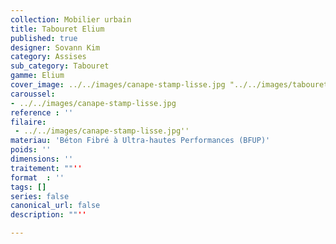 ```yaml
---
collection: Mobilier urbain
title: Tabouret Elium
published: true
designer: Sovann Kim
category: Assises
sub_category: Tabouret
gamme: Elium
cover_image: ../../images/canape-stamp-lisse.jpg "../../images/tabouret-elium.jpg"
caroussel: 
- ../../images/canape-stamp-lisse.jpg
reference : ''
filaire: 
 - ../../images/canape-stamp-lisse.jpg''
materiau: 'Béton Fibré à Ultra-hautes Performances (BFUP)'
poids: ''
dimensions: ''
traitement: ""''
format  : ''
tags: []
series: false
canonical_url: false
description: ""''

---
```

